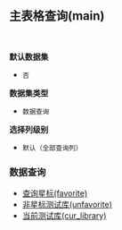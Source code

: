 ## 主表格查询(main) <!-- {docsify-ignore-all} -->



<br>
<p class="panel-title"><b>默认数据集</b></p>

* `否`

<p class="panel-title"><b>数据集类型</b></p>

* `数据查询`

<p class="panel-title"><b>选择列级别</b></p>

* `默认（全部查询列）`




### 数据查询
  * [查询星标(favorite)](module/TestMgmt/library/query/favorite)
  * [非星标测试库(unfavorite)](module/TestMgmt/library/query/unfavorite)
  * [当前测试库(cur_library)](module/TestMgmt/library/query/cur_library)
